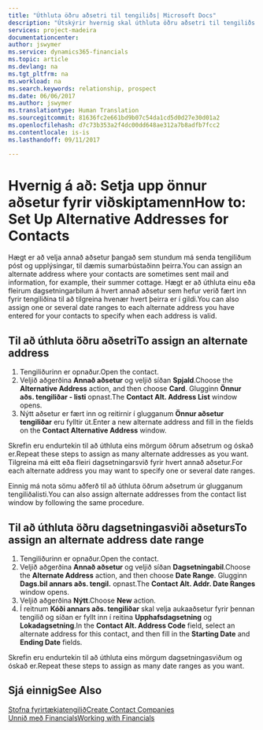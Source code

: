 ```yaml
---
title: "Úthluta öðru aðsetri til tengiliðs| Microsoft Docs"
description: "Útskýrir hvernig skal úthluta öðru aðsetri til tengiliðs eða viðfangs, þangað sem stundum eru sendar upplýsingar til þeirra."
services: project-madeira
documentationcenter: 
author: jswymer
ms.service: dynamics365-financials
ms.topic: article
ms.devlang: na
ms.tgt_pltfrm: na
ms.workload: na
ms.search.keywords: relationship, prospect
ms.date: 06/06/2017
ms.author: jswymer
ms.translationtype: Human Translation
ms.sourcegitcommit: 81636fc2e661bd9b07c54da1cd5d0d27e30d01a2
ms.openlocfilehash: d7c73b353a2f4dc00dd648ae312a7b8adfb7fcc2
ms.contentlocale: is-is
ms.lasthandoff: 09/11/2017

---
```

# <a name="how-to-set-up-alternative-addresses-for-contacts"></a><span data-ttu-id="84af8-103">Hvernig á að: Setja upp önnur aðsetur fyrir viðskiptamenn</span><span class="sxs-lookup"><span data-stu-id="84af8-103">How to: Set Up Alternative Addresses for Contacts</span></span>
<span data-ttu-id="84af8-104">Hægt er að velja annað aðsetur þangað sem stundum má senda tengiliðum póst og upplýsingar, til dæmis sumarbústaðinn þeirra.</span><span class="sxs-lookup"><span data-stu-id="84af8-104">You can assign an alternate address where your contacts are sometimes sent mail and information, for example, their summer cottage.</span></span> <span data-ttu-id="84af8-105">Hægt er að úthluta einu eða fleirum dagsetningarbilum á hvert annað aðsetur sem hefur verið fært inn fyrir tengiliðina til að tilgreina hvenær hvert þeirra er í gildi.</span><span class="sxs-lookup"><span data-stu-id="84af8-105">You can also assign one or several date ranges to each alternate address you have entered for your contacts to specify when each address is valid.</span></span>

## <a name="to-assign-an-alternate-address"></a><span data-ttu-id="84af8-106">Til að úthluta öðru aðsetri</span><span class="sxs-lookup"><span data-stu-id="84af8-106">To assign an alternate address</span></span>
1. <span data-ttu-id="84af8-107">Tengiliðurinn er opnaður.</span><span class="sxs-lookup"><span data-stu-id="84af8-107">Open the contact.</span></span>
2. <span data-ttu-id="84af8-108">Veljið aðgerðina **Annað aðsetur** og veljið síðan **Spjald**.</span><span class="sxs-lookup"><span data-stu-id="84af8-108">Choose the **Alternative Address** action, and then choose **Card**.</span></span> <span data-ttu-id="84af8-109">Glugginn **Önnur aðs. tengiliðar - listi** opnast.</span><span class="sxs-lookup"><span data-stu-id="84af8-109">The **Contact Alt. Address List** window opens.</span></span>
3. <span data-ttu-id="84af8-110">Nýtt aðsetur er fært inn og reitirnir í glugganum **Önnur aðsetur tengiliðar** eru fylltir út.</span><span class="sxs-lookup"><span data-stu-id="84af8-110">Enter a new alternate address and fill in the fields on the **Contact Alternative Address** window.</span></span>

<span data-ttu-id="84af8-111">Skrefin eru endurtekin til að úthluta eins mörgum öðrum aðsetrum og óskað er.</span><span class="sxs-lookup"><span data-stu-id="84af8-111">Repeat these steps to assign as many alternate addresses as you want.</span></span> <span data-ttu-id="84af8-112">Tilgreina má eitt eða fleiri dagsetningarsvið fyrir hvert annað aðsetur.</span><span class="sxs-lookup"><span data-stu-id="84af8-112">For each alternate address you may want to specify one or several date ranges.</span></span>

<span data-ttu-id="84af8-113">Einnig má nota sömu aðferð til að úthluta öðrum aðsetrum úr glugganum tengiliðalisti.</span><span class="sxs-lookup"><span data-stu-id="84af8-113">You can also assign alternate addresses from the contact list window by following the same procedure.</span></span>

## <a name="to-assign-an-alternate-address-date-range"></a><span data-ttu-id="84af8-114">Til að úthluta öðru dagsetningasviði aðseturs</span><span class="sxs-lookup"><span data-stu-id="84af8-114">To assign an alternate address date range</span></span>
1. <span data-ttu-id="84af8-115">Tengiliðurinn er opnaður.</span><span class="sxs-lookup"><span data-stu-id="84af8-115">Open the contact.</span></span>
2. <span data-ttu-id="84af8-116">Veljið aðgerðina **Annað aðsetur** og veljið síðan **Dagsetningabil**.</span><span class="sxs-lookup"><span data-stu-id="84af8-116">Choose the **Alternate Address** action, and then choose **Date Range**.</span></span> <span data-ttu-id="84af8-117">Glugginn **Dags.bil annars aðs. tengil.** opnast.</span><span class="sxs-lookup"><span data-stu-id="84af8-117">The **Contact Alt. Addr. Date Ranges** window opens.</span></span>
3. <span data-ttu-id="84af8-118">Veljið aðgerðina **Nýtt**.</span><span class="sxs-lookup"><span data-stu-id="84af8-118">Choose **New** action.</span></span>
4. <span data-ttu-id="84af8-119">Í reitnum **Kóði annars aðs. tengiliðar** skal velja aukaaðsetur fyrir þennan tengilið og síðan er fyllt inn í reitina **Upphafsdagsetning** og **Lokadagsetning**.</span><span class="sxs-lookup"><span data-stu-id="84af8-119">In the **Contact Alt. Address Code** field, select an alternate address for this contact, and then fill in the **Starting Date** and **Ending Date** fields.</span></span>

<span data-ttu-id="84af8-120">Skrefin eru endurtekin til að úthluta eins mörgum dagsetningasviðum og óskað er.</span><span class="sxs-lookup"><span data-stu-id="84af8-120">Repeat these steps to assign as many date ranges as you want.</span></span>

## <a name="see-also"></a><span data-ttu-id="84af8-121">Sjá einnig</span><span class="sxs-lookup"><span data-stu-id="84af8-121">See Also</span></span>
[<span data-ttu-id="84af8-122">Stofna fyrirtækjatengilið</span><span class="sxs-lookup"><span data-stu-id="84af8-122">Create Contact Companies</span></span>](marketing-create-contact-companies.md)  
[<span data-ttu-id="84af8-123">Unnið með Financials</span><span class="sxs-lookup"><span data-stu-id="84af8-123">Working with Financials</span></span>](ui-work-product.md)


